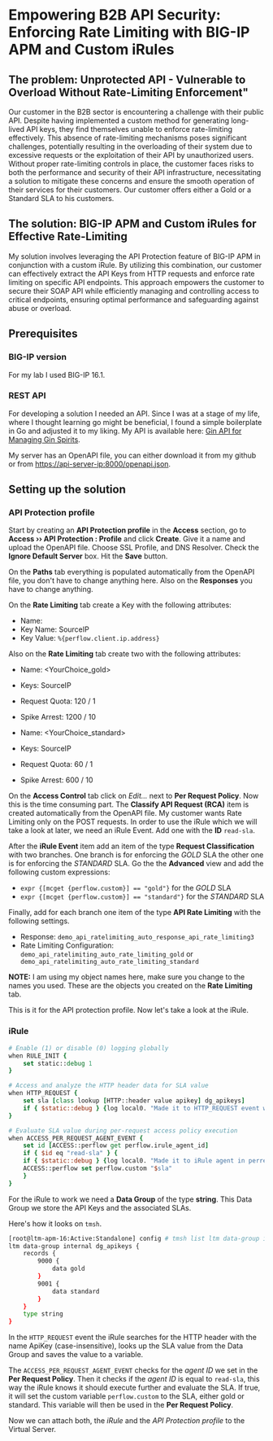 # Empowering B2B API Security: Enforcing Rate Limiting with BIG-IP APM and Custom iRules

## The problem: Unprotected API - Vulnerable to Overload Without Rate-Limiting Enforcement"

Our customer in the B2B sector is encountering a challenge with their public API. Despite having implemented a custom method for generating long-lived API keys, they find themselves unable to enforce rate-limiting effectively. This absence of rate-limiting mechanisms poses significant challenges, potentially resulting in the overloading of their system due to excessive requests or the exploitation of their API by unauthorized users. Without proper rate-limiting controls in place, the customer faces risks to both the performance and security of their API infrastructure, necessitating a solution to mitigate these concerns and ensure the smooth operation of their services for their customers. Our customer offers either a Gold or a Standard SLA to his customers.

## The solution: BIG-IP APM and Custom iRules for Effective Rate-Limiting

My solution involves leveraging the API Protection feature of BIG-IP APM in conjunction with a custom iRule. By utilizing this combination, our customer can effectively extract the API Keys from HTTP requests and enforce rate limiting on specific API endpoints. This approach empowers the customer to secure their SOAP API while efficiently managing and controlling access to critical endpoints, ensuring optimal performance and safeguarding against abuse or overload.

## Prerequisites

### BIG-IP version

For my lab I used BIG-IP 16.1.

### REST API

For developing a solution I needed an API. Since I was at a stage of my life, where I thought learning go might be beneficial, I found a simple boilerplate in Go and adjusted it to my liking. My API is available here: [Gin API for Managing Gin Spirits](https://github.com/webserverdude/go-gin-api).

My server has an OpenAPI file, you can either download it from my github or from [https://api-server-ip:8000/openapi.json](https://api-server-ip:8000/openapi.json).

## Setting up the solution

### API Protection profile

Start by creating an __API Protection profile__ in the __Access__ section, go to __Access  ››  API Protection : Profile__ and click __Create__.
Give it a name and upload the OpenAPI file. 
Choose SSL Profile, and DNS Resolver. Check the __Ignore Default Server__ box. Hit the __Save__ button.

On the __Paths__ tab everything is populated automatically from the OpenAPI file, you don't have to change anything here.
Also on the __Responses__ you have to change anything.

On the __Rate Limiting__ tab create a Key with the following attributes:
* Name: <YourChoice>
* Key Name: SourceIP
* Key Value: `%{perflow.client.ip.address}`

Also on the __Rate Limiting__ tab create two with the following attributes:
* Name: <YourChoice_gold>
* Keys: SourceIP
* Request Quota: 120 / 1
* Spike Arrest: 1200 / 10

* Name: <YourChoice_standard>
* Keys: SourceIP
* Request Quota: 60 / 1
* Spike Arrest: 600 / 10

On the __Access Control__ tab click on _Edit..._ next to __Per Request Policy__. Now this is the time consuming part.
The __Classify API Request (RCA)__ item is created automatically from the OpenAPI file.
My customer wants Rate Limiting only on the POST requests. In order to use the iRule which we will take a look at later, we need an iRule Event. Add one with the __ID__ `read-sla`.

After the __iRule Event__ item add an item of the type __Request Classification__ with two branches.
One branch is for enforcing the _GOLD_ SLA the other one is for enforcing the _STANDARD_ SLA.
Go the the __Advanced__ view and add the following custom expressions:

* `expr {[mcget {perflow.custom}] == "gold"}` for the _GOLD_ SLA
* `expr {[mcget {perflow.custom}] == "standard"}` for the _STANDARD_ SLA

Finally, add for each branch one item of the type __API Rate Limiting__ with the following settings.

* Response: `demo_api_ratelimiting_auto_response_api_rate_limiting3`
* Rate Limiting Configuration: `demo_api_ratelimiting_auto_rate_limiting_gold` or ` demo_api_ratelimiting_auto_rate_limiting_standard`

__NOTE:__ I am using my object names here, make sure you change to the names you used. These are the objects you created on the __Rate Limiting__ tab.

This is it for the API protection profile.  Now let's take a look at the iRule.

### iRule 

```tcl
# Enable (1) or disable (0) logging globally
when RULE_INIT {
    set static::debug 1 
}

# Access and analyze the HTTP header data for SLA value
when HTTP_REQUEST {
    set sla [class lookup [HTTP::header value apikey] dg_apikeys]
    if { $static::debug } {log local0. "Made it to HTTP_REQUEST event with SLA value $sla."}
}

# Evaluate SLA value during per-request access policy execution
when ACCESS_PER_REQUEST_AGENT_EVENT {
    set id [ACCESS::perflow get perflow.irule_agent_id]
    if { $id eq "read-sla" } {
    if { $static::debug } {log local0. "Made it to iRule agent in perrequest policy with SLA value $sla."}
    ACCESS::perflow set perflow.custom "$sla"
    }
}
```

For the iRule to work we need a __Data Group__ of the type __string__. This  Data Group we store the API Keys and the associated SLAs.

Here's how it looks on `tmsh`.

```bash
[root@ltm-apm-16:Active:Standalone] config # tmsh list ltm data-group internal dg_apikeys
ltm data-group internal dg_apikeys {
    records {
        9000 {
            data gold
        }
        9001 {
            data standard
        }
    }
    type string
}
```


In the `HTTP_REQUEST` event the iRule searches for the HTTP header with the name ApiKey (case-insensitive), looks up the SLA value from the Data Group and saves the value to a variable.

The `ACCESS_PER_REQUEST_AGENT_EVENT` checks for the _agent ID_ we set in the __Per Request Policy__. Then it checks if the _agent ID_ is equal to `read-sla`, this way the iRule knows it should execute further and evaluate the SLA.
If true, it will set the custom variable `perflow.custom` to the SLA, either gold or standard.
This variable will then be used in the __Per Request Policy__.

Now we can attach both, the _iRule_ and the _API Protection profile_ to the Virtual Server.

